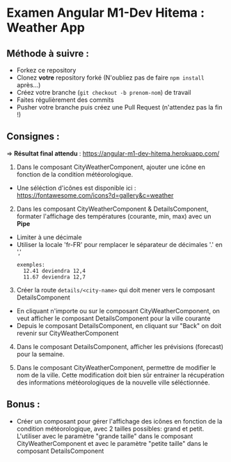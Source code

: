 Examen Angular M1-Dev Hitema : Weather App
==========================================

Méthode à suivre :
------------------
  * Forkez ce repository
  * Clonez **votre** repository forké (N'oubliez pas de faire `npm install` après...)
  * Créez votre branche (`git checkout -b prenom-nom`) de travail
  * Faites régulièrement des commits
  * Pusher votre branche puis créez une Pull Request (n'attendez pas la fin !)

Consignes :
-----------

=> **Résultat final attendu** : https://angular-m1-dev-hitema.herokuapp.com/

1. Dans le composant CityWeatherComponent, ajouter une icône en fonction de la condition météorologique.
  * Une séléction d'icônes est disponible ici : https://fontawesome.com/icons?d=gallery&c=weather

2. Dans les composant CityWeatherComponent & DetailsComponent, formater l'affichage des températures (courante, min, max) avec un **Pipe**
  * Limiter à une décimale
  * Utiliser la locale 'fr-FR' pour remplacer le séparateur  de décimales '.' en ','
    ```
    exemples:
      12.41 deviendra 12,4
      11.67 deviendra 12,7
    ```
3. Créer la route `details/<city-name>` qui doit mener vers le composant DetailsComponent
  * En cliquant n'importe ou sur le composant CityWeatherComponent, on veut afficher le composant DetailsComponent pour la ville courante
  * Depuis le composant DetailsComponent, en cliquant sur "Back" on doit revenir sur CityWeatherComponent

4. Dans le composant DetailsComponent, afficher les prévisions (forecast) pour la semaine.

5. Dans le composant CityWeatherComponent, permettre de modifier le nom de la ville. Cette modification doit bien sûr entrainer la récupération des informations météorologiques de la nouvelle ville séléctionnée.

Bonus :
-------

* Créer un composant pour gérer l'affichage des icônes en fonction de la condition météorologique, avec 2 tailles possibles: grand et petit.
  L'utiliser avec le paramètre "grande taille" dans le composant CityWeatherComponent et avec le paramètre "petite taille" dans le composant DetailsComponent
